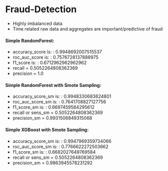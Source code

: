 # Fraud-Detection
- Highly imbalanced data
- Time related raw data and aggregates are important/predictive of fraud

#### Simple RandomForest:
- accuracy_score is: : 0.9948692007515537
- roc_auc_score is: : 0.7576728137888975
- f1_score is: : 0.6712962962962962
- recall = 0.5052264808362369
- precision = 1.0

#### Simple RandomForest with Smote Sampling:
- accuracy_score_sm is: : 0.9948330683624801
- roc_auc_score_sm is: : 0.7641708827127756
- f1_score_sm is: : 0.6697459584295612
- recall or sens_sm = 0.5052264808362369
- precision_sm = 0.9931506849315068

#### Simple XGBoost with Smote Sampling:
- accuracy_score_sm is: : 0.9947969359734066
- roc_auc_score_sm is: : 0.7766622272503662
- f1_score_sm is: : 0.6682027649769584
- recall or sens_sm = 0.5052264808362369
- precision_sm = 0.9863945578231292
